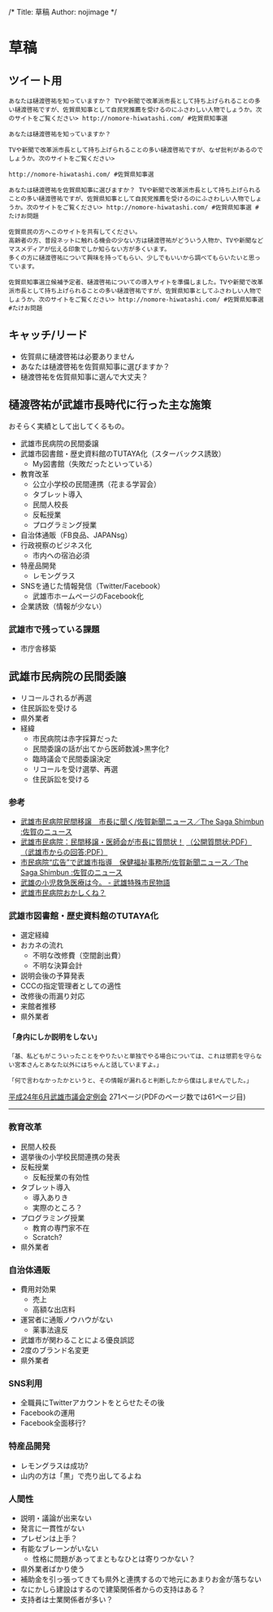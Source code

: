 /*
Title: 草稿
Author: nojimage
*/

# 草稿

## ツイート用

```
あなたは樋渡啓祐を知っていますか？ TVや新聞で改革派市長として持ち上げられることの多い樋渡啓祐ですが、佐賀県知事として自民党推薦を受けるのにふさわしい人物でしょうか。次のサイトをご覧ください> http://nomore-hiwatashi.com/ #佐賀県知事選
```
```
あなたは樋渡啓祐を知っていますか？

TVや新聞で改革派市長として持ち上げられることの多い樋渡啓祐ですが、なぜ批判があるのでしょうか。次のサイトをご覧ください>

http://nomore-hiwatashi.com/ #佐賀県知事選
```

```
あなたは樋渡啓祐を佐賀県知事に選びますか？ TVや新聞で改革派市長として持ち上げられることの多い樋渡啓祐ですが、佐賀県知事として自民党推薦を受けるのにふさわしい人物でしょうか。次のサイトをご覧ください> http://nomore-hiwatashi.com/ #佐賀県知事選 #たけお問題
```

```
佐賀県民の方へこのサイトを共有してください。
高齢者の方、普段ネットに触れる機会の少ない方は樋渡啓祐がどういう人物か、TVや新聞などマスメディアが伝える印象でしか知らない方が多くいます。
多くの方に樋渡啓祐について興味を持ってもらい、少しでもいいから調べてもらいたいと思っています。
```

```
佐賀県知事選立候補予定者、樋渡啓祐についての導入サイトを準備しました。TVや新聞で改革派市長として持ち上げられることの多い樋渡啓祐ですが、佐賀県知事としてふさわしい人物でしょうか。次のサイトをご覧ください> http://nomore-hiwatashi.com/ #佐賀県知事選 #たけお問題
```

## キャッチ/リード

- 佐賀県に樋渡啓祐は必要ありません
- あなたは樋渡啓祐を佐賀県知事に選びますか？
- 樋渡啓祐を佐賀県知事に選んで大丈夫？

## 樋渡啓祐が武雄市長時代に行った主な施策

おそらく実績として出してくるもの。

- 武雄市民病院の民間委譲
- 武雄市図書館・歴史資料館のTUTAYA化（スターバックス誘致）
  - My図書館（失敗だったといっている）
- 教育改革
  - 公立小学校の民間連携（花まる学習会）
  - タブレット導入
  - 民間人校長
  - 反転授業
  - プログラミング授業
- 自治体通販（FB良品、JAPANsg）
- 行政視察のビジネス化
  - 市内への宿泊必須
- 特産品開発
  - レモングラス
- SNSを通じた情報発信（Twitter/Facebook）
  - 武雄市ホームページのFacebook化
- 企業誘致（情報が少ない）

### 武雄市で残っている課題

- 市庁舎移築

## 武雄市民病院の民間委譲

- リコールされるが再選
- 住民訴訟を受ける
- 県外業者
- 経緯
  - 市民病院は赤字採算だった
  - 民間委譲の話が出てから医師数減>黒字化?
  - 臨時議会で民間委譲決定
  - リコールを受け選挙、再選
  - 住民訴訟を受ける

### 参考
- [武雄市民病院民間移譲　市長に聞く/佐賀新聞ニュース／The Saga Shimbun :佐賀のニュース](http://www1.saga-s.co.jp/news/saga.0.927046.article.html)
- [武雄市民病院：民間移譲・医師会が市長に質問状！](http://fukuoka-seikei.com/08-0702-f1.htm)
  [（公開質問状:PDF）](http://www.city.takeo.lg.jp/dbps_data/_material_/localhost/images/kakuka/zaisei/kaitou.pdf)
  [（武雄市からの回答:PDF）](http://www.city.takeo.lg.jp/dbps_data/_material_/localhost/images/kakuka/zaisei/kaitou.pdf "http://www.city.takeo.lg.jp/dbps_data/_material_/localhost/images/kakuka/zaisei/kaitou.pdf")
- [市民病院“広告”で武雄市指導　保健福祉事務所/佐賀新聞ニュース／The Saga Shimbun :佐賀のニュース](http://www1.saga-s.co.jp/news/saga.0.1051767.article.html)
- [武雄の小児救急医療は今。 - 武雄特殊市民物語](http://pochipochi1111.hatenablog.com/entry/2014/04/10/090923)
- [武雄市民病院おかしくね？](http://mimizun.com/log/2ch/hosp/1219851234/)


### 武雄市図書館・歴史資料館のTUTAYA化

- 選定経緯
- おカネの流れ
  - 不明な改修費（空間創出費）
  - 不明な決算会計
- 説明会後の予算発表
- CCCの指定管理者としての適性
- 改修後の雨漏り対応
- 来館者推移
- 県外業者


#### 「身内にしか説明をしない」
    「基、私どもがこういったことをやりたいと単独でやる場合については、これは懲罰を守らない宮本さんとあなた以外にはちゃんと話していますよ。」

    「何で言わなかったかというと、その情報が漏れると判断したから僕はしませんでした。」

[平成24年6月武雄市議会定例会](http://www.city.takeo.lg.jp/shisei/shigikai/201206/20120613.pdf) 271ページ(PDFのページ数では61ページ目)

----

### 教育改革

- 民間人校長
- 選挙後の小学校民間連携の発表
- 反転授業
  - 反転授業の有効性
- タブレット導入
  - 導入ありき
  - 実際のところ？
- プログラミング授業
  - 教育の専門家不在
  - Scratch?
- 県外業者

### 自治体通販

- 費用対効果
  - 売上
  - 高額な出店料
- 運営者に通販ノウハウがない
  - 薬事法違反
- 武雄市が関わることによる優良誤認
- 2度のブランド名変更
- 県外業者


### SNS利用

- 全職員にTwitterアカウントをとらせたその後
- Facebookの運用
- Facebook全面移行?

### 特産品開発

- レモングラスは成功?
- 山内の方は「黒」で売り出してるよね


### 人間性

- 説明・議論が出来ない
- 発言に一貫性がない
- プレゼンは上手？
- 有能なブレーンがいない
  - 性格に問題があってまともなひとは寄りつかない？
- 県外業者ばかり使う
- 補助金を引っ張ってきても県外と連携するので地元にあまりお金が落ちない
- なにかしら建設はするので建築関係者からの支持はある？
- 支持者は士業関係者が多い？

